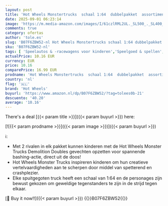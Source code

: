 ```yaml
---
layout: post
title: 'Hot Wheels Monstertrucks  schaal 1:64  dubbelpakket  assortiment met reusachtige wielen  FYJ64'
date: 2025-09-01 06:23:14
image: 'https://m.media-amazon.com/images/I/61czlRML2UL._SL500_._SL400_.jpg'
comments: true
category: ofertas
author: 'tole.es'
slug: 'B07F6ZBW52-nl Hot Wheels Monstertrucks schaal 1:64 dubbelpakket...'
sku: 'B07F6ZBW52-nl'
tags: [ 'Speelautos & -racewagens voor kinderen','Speelgoed & spellen','Speelgoedvoertuigen','hot wheels','🇳🇱', ]
actualPrice: 10.16 EUR
currency: EUR
price: 10.16
comparePrice: 16.99 EUR
prodname: 'Hot Wheels Monstertrucks  schaal 1:64  dubbelpakket  assortiment met reusachtige wielen  FYJ64'
country: 'nl'
flag: '🇳🇱'
brand: 'Hot Wheels'
buyurl: 'https://www.amazon.nl/dp/B07F6ZBW52/?tag=tolees0b-21'
descuento: '40.20'
average: '10.16'
---
```


There's a deal [{{< param title >}}]({{< param buyurl >}})  here:

[![{{< param prodname >}}]({{< param image >}})]({{< param buyurl >}})

ℹ️:

- Met 2 rivalen in elk pakket kunnen kinderen met de Hot Wheels Monster Trucks Demolition Doubles gevechten opzetten voor spannende bashing-actie, direct uit de doos!
- Hot Wheels Monster Trucks inspireren kinderen om hun creatieve vertelvaardigheden aan te scherpen door middel van spetterend en crashplezier.
- Elke spuitgegoten truck heeft een schaal van 1:64 en de personages zijn bewust gekozen om geweldige tegenstanders te zijn in de strijd tegen elkaar.

[🛒 Buy it now!!]({{< param buyurl >}})
{{<world>}}B07F6ZBW52{{</world>}}

